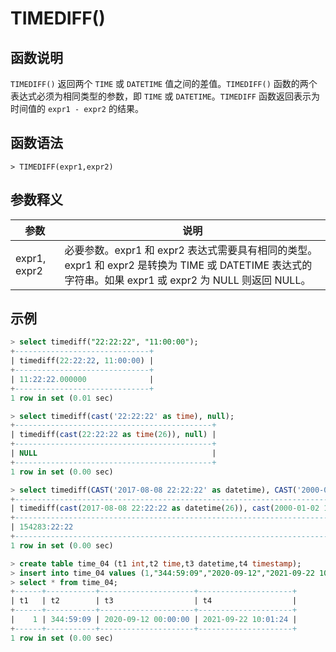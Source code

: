 # **TIMEDIFF()**

## **函数说明**

`TIMEDIFF()` 返回两个 `TIME` 或 `DATETIME` 值之间的差值。`TIMEDIFF()` 函数的两个表达式必须为相同类型的参数，即 `TIME` 或 `DATETIME`。`TIMEDIFF` 函数返回表示为时间值的 `expr1 - expr2` 的结果。

## **函数语法**

```
> TIMEDIFF(expr1,expr2)
```

## **参数释义**

|  参数   | 说明  |
|  ----  | ----  |
| expr1, expr2  | 必要参数。expr1 和 expr2 表达式需要具有相同的类型。expr1 和 expr2 是转换为 TIME 或 DATETIME 表达式的字符串。如果 expr1 或 expr2 为 NULL 则返回 NULL。 |

## **示例**

```sql
> select timediff("22:22:22", "11:00:00");
+------------------------------+
| timediff(22:22:22, 11:00:00) |
+------------------------------+
| 11:22:22.000000              |
+------------------------------+
1 row in set (0.01 sec)

> select timediff(cast('22:22:22' as time), null);
+--------------------------------------------+
| timediff(cast(22:22:22 as time(26)), null) |
+--------------------------------------------+
| NULL                                       |
+--------------------------------------------+
1 row in set (0.00 sec)

> select timediff(CAST('2017-08-08 22:22:22' as datetime), CAST('2000-01-02 11:00:00' as datetime));
+------------------------------------------------------------------------------------------------+
| timediff(cast(2017-08-08 22:22:22 as datetime(26)), cast(2000-01-02 11:00:00 as datetime(26))) |
+------------------------------------------------------------------------------------------------+
| 154283:22:22                                                                                   |
+------------------------------------------------------------------------------------------------+
1 row in set (0.00 sec)

> create table time_04 (t1 int,t2 time,t3 datetime,t4 timestamp);
> insert into time_04 values (1,"344:59:09","2020-09-12","2021-09-22 10:01:23.903");
> select * from time_04;
+------+-----------+---------------------+---------------------+
| t1   | t2        | t3                  | t4                  |
+------+-----------+---------------------+---------------------+
|    1 | 344:59:09 | 2020-09-12 00:00:00 | 2021-09-22 10:01:24 |
+------+-----------+---------------------+---------------------+
1 row in set (0.00 sec)
```
